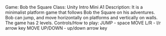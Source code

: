 Game: Bob the Square
Class: Unity Intro Mini A1
Description: It is a minimalist platform game that follows Bob the Square on his adventures. Bob can jump, and move horizontally on platforms and vertically on walls. The game has 2 levels.
Controls/How to play:
JUMP - space
MOVE L/R - l/r arrow key
MOVE UP/DOWN - up/down arrow key
